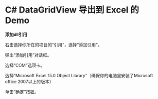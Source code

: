 
# C# DataGridView 导出到 Excel 的Demo 
**添加dll引用**

右击选择你所在的项目的“引用”，选择“添加引用”。

弹出“添加引用”对话框。

选择“COM”选项卡。

选择“Microsoft Excel 15.0 Object Library”（确保你的电脑里安装了Microsoft office 2007以上的版本）

单击“确定”按钮。
